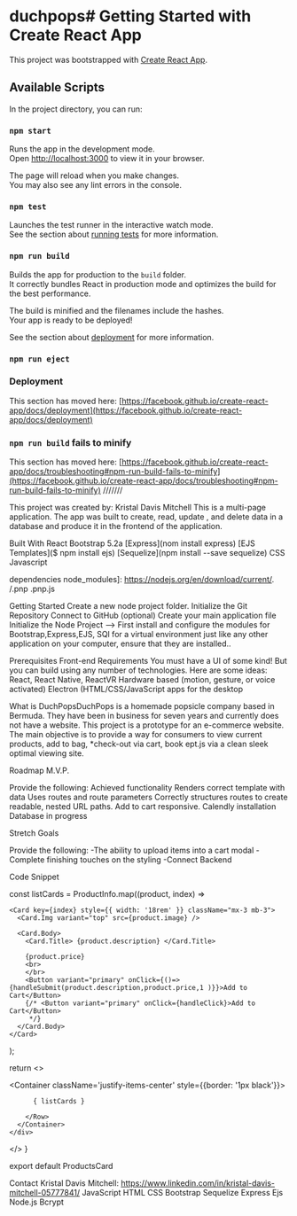 # duchpops# Getting Started with Create React App

This project was bootstrapped with [Create React App](https://github.com/facebook/create-react-app).

## Available Scripts

In the project directory, you can run:

### `npm start`

Runs the app in the development mode.\
Open [http://localhost:3000](http://localhost:3000) to view it in your browser.

The page will reload when you make changes.\
You may also see any lint errors in the console.

### `npm test`

Launches the test runner in the interactive watch mode.\
See the section about [running tests](https://facebook.github.io/create-react-app/docs/running-tests) for more information.

### `npm run build`

Builds the app for production to the `build` folder.\
It correctly bundles React in production mode and optimizes the build for the best performance.

The build is minified and the filenames include the hashes.\
Your app is ready to be deployed!

See the section about [deployment](https://facebook.github.io/create-react-app/docs/deployment) for more information.

### `npm run eject`


### Deployment

This section has moved here: [https://facebook.github.io/create-react-app/docs/deployment](https://facebook.github.io/create-react-app/docs/deployment)

### `npm run build` fails to minify

This section has moved here: [https://facebook.github.io/create-react-app/docs/troubleshooting#npm-run-build-fails-to-minify](https://facebook.github.io/create-react-app/docs/troubleshooting#npm-run-build-fails-to-minify)
\///////

This project was created by: Kristal Davis Mitchell
This is a multi-page application. The app was built to create, read, update , and delete data in a database and produce it in the frontend of the application.

Built With
React
Bootstrap 5.2a
[Express](nom install express) [EJS Templates]($ npm install ejs) [Sequelize](npm install --save sequelize) CSS Javascript

dependencies
node_modules]: https://nodejs.org/en/download/current/. /.pnp .pnp.js

Getting Started
Create a new node project folder. Initialize the Git Repository Connect to GitHub (optional) Create your main application file Initialize the Node Project --> First install and configure the modules for Bootstrap,Express,EJS, SQl for a virtual environment just like any other application on your computer, ensure that they are installed..

Prerequisites
Front-end Requirements
You must have a UI of some kind! But you can build using any number of technologies. Here are some ideas:
React, React Native, ReactVR
Hardware based (motion, gesture, or voice activated)
Electron (HTML/CSS/JavaScript apps for the desktop


What is DuchPopsDuchPops is a homemade popsicle company based in Bermuda. They have been in business for seven years and currently does not have a website. This project is a prototype for an e-commerce website. The main objective is to provide a way for consumers to view current products, add to bag, *check-out via cart, book ept.js via a clean sleek optimal viewing site.

Roadmap
M.V.P.

Provide the following:
Achieved functionality 
Renders correct template with data
Uses routes and route parameters 
Correctly structures routes to create readable, nested URL paths.
Add to cart responsive.
Calendly installation
Database in progress

Stretch Goals

Provide the following:
-The ability to upload items into a cart modal
-Complete finishing touches on the styling
-Connect Backend

Code Snippet

  const listCards = ProductInfo.map((product, index) => 
    
    <Card key={index} style={{ width: '18rem' }} className="mx-3 mb-3">
      <Card.Img variant="top" src={product.image} />
    
      <Card.Body>
        <Card.Title> {product.description} </Card.Title>
      
        {product.price}
        <br>
        </br>
        <Button variant="primary" onClick={()=>{handleSubmit(product.description,product.price,1 )}}>Add to Cart</Button>
        {/* <Button variant="primary" onClick={handleClick}>Add to Cart</Button>
         */}
      </Card.Body>
    </Card> 
  );

  return <>
    <div>
      <Container className='justify-items-center' style={{border:
      '1px  black'}}>
        <Row className="align-items-center">

          { listCards }

        </Row>
      </Container>
    </div>
  </>
}

export default ProductsCard

Contact
Kristal Davis Mitchell: https://www.linkedin.com/in/kristal-davis-mitchell-05777841/
JavaScript HTML CSS Bootstrap Sequelize Express Ejs Node.js Bcrypt
